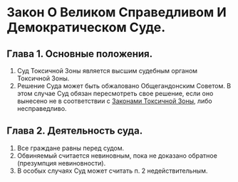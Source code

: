 # Закон О Великом Справедливом И Демократическом Суде.

## Глава 1. Основные положения.

1. Суд Токсичной Зоны является высшим судебным органом Токсичной Зоны.
2. Решение Суда может быть обжаловано Общегандонским Советом. В этом случае Суд обязан пересмотреть свое решение, если оно вынесено не в соответствии с [Законами Токсичной Зоны](https://github.com/kirillbiktya/toxic_state/tree/master/Законы), либо несправедливо.

## Глава 2. Деятельность суда.

1. Все граждане равны перед судом.
2. Обвиняемый считается невиновным, пока не доказано обратное (презумпция невиновности).
3. В особых случаях Суд может считать п. 2 недействительным.
